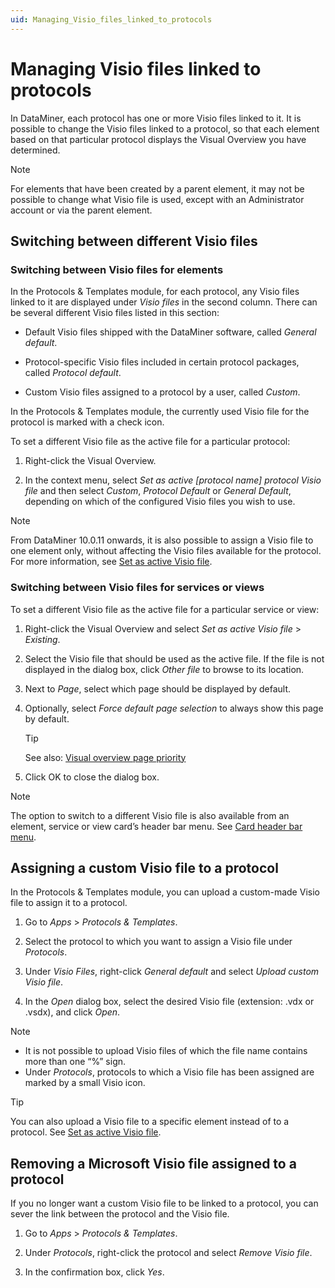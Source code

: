 ```yaml
---
uid: Managing_Visio_files_linked_to_protocols
---
```


# Managing Visio files linked to protocols

In DataMiner, each protocol has one or more Visio files linked to it. It is possible to change the Visio files linked to a protocol, so that each element based on that particular protocol displays the Visual Overview you have determined.

> [!NOTE]
> For elements that have been created by a parent element, it may not be possible to change what Visio file is used, except with an Administrator account or via the parent element.

## Switching between different Visio files

### Switching between Visio files for elements

In the Protocols & Templates module, for each protocol, any Visio files linked to it are displayed under *Visio files* in the second column. There can be several different Visio files listed in this section:

- Default Visio files shipped with the DataMiner software, called *General default*.

- Protocol-specific Visio files included in certain protocol packages, called *Protocol default*.

- Custom Visio files assigned to a protocol by a user, called *Custom*.

In the Protocols & Templates module, the currently used Visio file for the protocol is marked with a check icon.

To set a different Visio file as the active file for a particular protocol:

1. Right-click the Visual Overview.

1. In the context menu, select *Set as active \[protocol name\] protocol Visio file* and then select *Custom*, *Protocol Default* or *General Default*, depending on which of the configured Visio files you wish to use.

> [!NOTE]
> From DataMiner 10.0.11 onwards, it is also possible to assign a Visio file to one element only, without affecting the Visio files available for the protocol. For more information, see [Set as active Visio file](xref:Editing_a_visual_overview_in_DataMiner_Cube#set-as-active-visio-file).

### Switching between Visio files for services or views

To set a different Visio file as the active file for a particular service or view:

1. Right-click the Visual Overview and select *Set as active Visio file* > *Existing*.

1. Select the Visio file that should be used as the active file. If the file is not displayed in the dialog box, click *Other file* to browse to its location.

1. Next to *Page*, select which page should be displayed by default.

1. Optionally, select *Force default page selection* to always show this page by default.

   > [!TIP]
   > See also: [Visual overview page priority](xref:Visual_overview_page_priority)

1. Click OK to close the dialog box.

> [!NOTE]
> The option to switch to a different Visio file is also available from an element, service or view card’s header bar menu. See [Card header bar menu](xref:Working_with_cards_in_DataMiner_Cube#card-header-bar-menu).

## Assigning a custom Visio file to a protocol

In the Protocols & Templates module, you can upload a custom-made Visio file to assign it to a protocol.

1. Go to *Apps* > *Protocols & Templates*.

1. Select the protocol to which you want to assign a Visio file under *Protocols*.

1. Under *Visio Files*, right-click *General default* and select *Upload custom Visio file*.

1. In the *Open* dialog box, select the desired Visio file (extension: .vdx or .vsdx), and click *Open*.

> [!NOTE]
>
> - It is not possible to upload Visio files of which the file name contains more than one “%” sign.
> - Under *Protocols*, protocols to which a Visio file has been assigned are marked by a small Visio icon.

> [!TIP]
> You can also upload a Visio file to a specific element instead of to a protocol. See [Set as active Visio file](xref:Editing_a_visual_overview_in_DataMiner_Cube#set-as-active-visio-file).

## Removing a Microsoft Visio file assigned to a protocol

If you no longer want a custom Visio file to be linked to a protocol, you can sever the link between the protocol and the Visio file.

1. Go to *Apps* > *Protocols & Templates*.

1. Under *Protocols*, right-click the protocol and select *Remove Visio file*.

1. In the confirmation box, click *Yes*.
